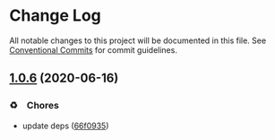 # Change Log

All notable changes to this project will be documented in this file.
See [Conventional Commits](https://conventionalcommits.org) for commit guidelines.

## [1.0.6](https://github.com/bluelovers/ws-webpack/compare/webpack-workspaces-support@1.0.5...webpack-workspaces-support@1.0.6) (2020-06-16)


### ♻️　Chores

*  update deps ([66f0935](https://github.com/bluelovers/ws-webpack/commit/66f0935c25a04d8e5278436c8d7bb3219accadaa))
